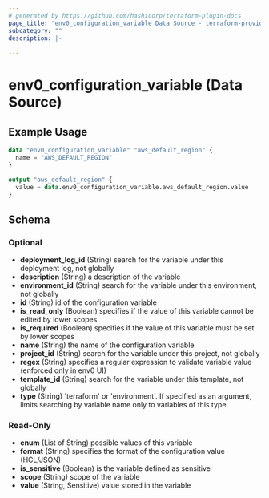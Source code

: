 ```yaml
---
# generated by https://github.com/hashicorp/terraform-plugin-docs
page_title: "env0_configuration_variable Data Source - terraform-provider-env0"
subcategory: ""
description: |-
  
---
```


# env0_configuration_variable (Data Source)



## Example Usage

```terraform
data "env0_configuration_variable" "aws_default_region" {
  name = "AWS_DEFAULT_REGION"
}

output "aws_default_region" {
  value = data.env0_configuration_variable.aws_default_region.value
}
```

<!-- schema generated by tfplugindocs -->
## Schema

### Optional

- **deployment_log_id** (String) search for the variable under this deployment log, not globally
- **description** (String) a description of the variable
- **environment_id** (String) search for the variable under this environment, not globally
- **id** (String) id of the configuration variable
- **is_read_only** (Boolean) specifies if the value of this variable cannot be edited by lower scopes
- **is_required** (Boolean) specifies if the value of this variable must be set by lower scopes
- **name** (String) the name of the configuration variable
- **project_id** (String) search for the variable under this project, not globally
- **regex** (String) specifies a regular expression to validate variable value (enforced only in env0 UI)
- **template_id** (String) search for the variable under this template, not globally
- **type** (String) 'terraform' or 'environment'. If specified as an argument, limits searching by variable name only to variables of this type.

### Read-Only

- **enum** (List of String) possible values of this variable
- **format** (String) specifies the format of the configuration value (HCL/JSON)
- **is_sensitive** (Boolean) is the variable defined as sensitive
- **scope** (String) scope of the variable
- **value** (String, Sensitive) value stored in the variable


